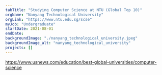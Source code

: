 ```yaml
---
tabTitle: "Studying Computer Science at NTU (Global Top 10)"
orgName: "Nanyang Technological University"
orgLink: "https://www.ntu.edu.sg/scse"
myJob: "Undergraduate"
startDate: 2021-08-01
endDate: 
backgroundImage: "./nanyang_technological_university.jpeg"
backgroundImage_alt: "nanyang_technological_university"
projects: []
---
```


https://www.usnews.com/education/best-global-universities/computer-science